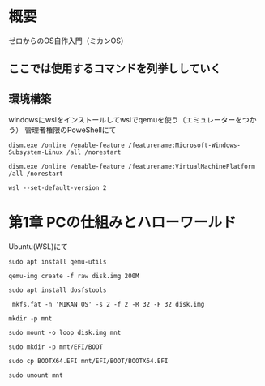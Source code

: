 # 概要
ゼロからのOS自作入門（ミカンOS）

ここでは使用するコマンドを列挙ししていく
---
## 環境構築
windowsにwslをインストールしてwslでqemuを使う（エミュレーターをつかう）
管理者権限のPoweShellにて
```
dism.exe /online /enable-feature /featurename:Microsoft-Windows-Subsystem-Linux /all /norestart
```
```
dism.exe /online /enable-feature /featurename:VirtualMachinePlatform /all /norestart
```
```
wsl --set-default-version 2
```

# 第1章 PCの仕組みとハローワールド
Ubuntu(WSL)にて
```
sudo apt install qemu-utils
```
```
qemu-img create -f raw disk.img 200M
```
```
sudo apt install dosfstools
```
```
 mkfs.fat -n 'MIKAN OS' -s 2 -f 2 -R 32 -F 32 disk.img
 ```
 ```
 mkdir -p mnt
 ```
 ```
 sudo mount -o loop disk.img mnt
 ```
 ```
 sudo mkdir -p mnt/EFI/BOOT
 ```
 ```
 sudo cp BOOTX64.EFI mnt/EFI/BOOT/BOOTX64.EFI
 ```
 ```
 sudo umount mnt
 ```